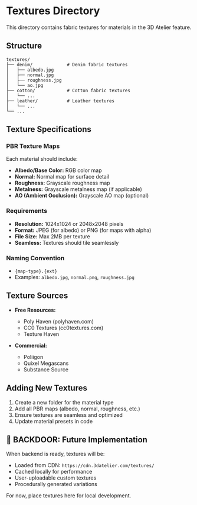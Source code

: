 # Textures Directory

This directory contains fabric textures for materials in the 3D Atelier feature.

## Structure

```
textures/
├── denim/             # Denim fabric textures
│   ├── albedo.jpg
│   ├── normal.jpg
│   ├── roughness.jpg
│   └── ao.jpg
├── cotton/            # Cotton fabric textures
│   └── ...
├── leather/           # Leather textures
│   └── ...
└── ...
```

## Texture Specifications

### PBR Texture Maps
Each material should include:
- **Albedo/Base Color:** RGB color map
- **Normal:** Normal map for surface detail
- **Roughness:** Grayscale roughness map
- **Metalness:** Grayscale metalness map (if applicable)
- **AO (Ambient Occlusion):** Grayscale AO map (optional)

### Requirements
- **Resolution:** 1024x1024 or 2048x2048 pixels
- **Format:** JPEG (for albedo) or PNG (for maps with alpha)
- **File Size:** Max 2MB per texture
- **Seamless:** Textures should tile seamlessly

### Naming Convention
- `{map-type}.{ext}`
- Examples: `albedo.jpg`, `normal.png`, `roughness.jpg`

## Texture Sources

- **Free Resources:**
  - Poly Haven (polyhaven.com)
  - CC0 Textures (cc0textures.com)
  - Texture Haven
  
- **Commercial:**
  - Poliigon
  - Quixel Megascans
  - Substance Source

## Adding New Textures

1. Create a new folder for the material type
2. Add all PBR maps (albedo, normal, roughness, etc.)
3. Ensure textures are seamless and optimized
4. Update material presets in code

## 🚪 BACKDOOR: Future Implementation

When backend is ready, textures will be:
- Loaded from CDN: `https://cdn.3datelier.com/textures/`
- Cached locally for performance
- User-uploadable custom textures
- Procedurally generated variations

For now, place textures here for local development.

